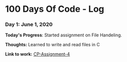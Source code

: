 # 100 Days Of Code - Log

### Day 1: June 1, 2020 

**Today's Progress**: Started assignment on File Handeling.

**Thoughts:** Learned to write and read files in C

**Link to work:** [CP-Assignment-4](https://github.com/ABD-01/CSL-101-Assignment-4)


